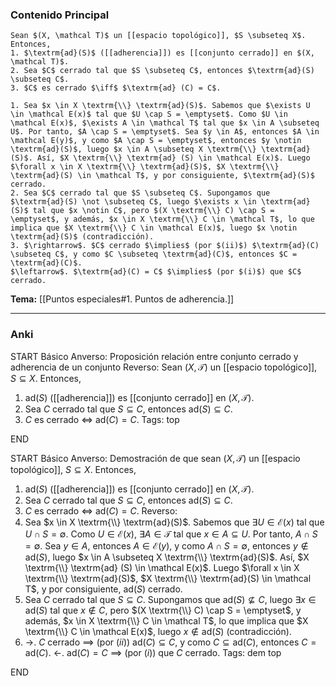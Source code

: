 ### Contenido Principal

```ad-proposition
Sean $(X, \mathcal T)$ un [[espacio topológico]], $S \subseteq X$. Entonces,
1. $\textrm{ad}(S)$ ([[adherencia]]) es [[conjunto cerrado]] en $(X, \mathcal T)$.
2. Sea $C$ cerrado tal que $S \subseteq C$, entonces $\textrm{ad}(S) \subseteq C$.
3. $C$ es cerrado $\iff$ $\textrm{ad} (C) = C$.
```

```ad-proof
1. Sea $x \in X \textrm{\\} \textrm{ad}(S)$. Sabemos que $\exists U \in \mathcal E(x)$ tal que $U \cap S = \emptyset$. Como $U \in \mathcal E(x)$, $\exists A \in \mathcal T$ tal que $x \in A \subseteq U$. Por tanto, $A \cap S = \emptyset$. Sea $y \in A$, entonces $A \in \mathcal E(y)$, y como $A \cap S = \emptyset$, entonces $y \notin \textrm{ad}(S)$, luego $x \in A \subseteq X \textrm{\\} \textrm{ad}(S)$. Así, $X \textrm{\\} \textrm{ad} (S) \in \mathcal E(x)$. Luego $\forall x \in X \textrm{\\} \textrm{ad}(S)$, $X \textrm{\\} \textrm{ad}(S) \in \mathcal T$, y por consiguiente, $\textrm{ad}(S)$ cerrado.
2. Sea $C$ cerrado tal que $S \subseteq C$. Supongamos que $\textrm{ad}(S) \not \subseteq C$, luego $\exists x \in \textrm{ad}(S)$ tal que $x \notin C$, pero $(X \textrm{\\} C) \cap S = \emptyset$, y además, $x \in X \textrm{\\} C \in \mathcal T$, lo que implica que $X \textrm{\\} C \in \mathcal E(x)$, luego $x \notin \textrm{ad}(S)$ (contradicción).
3. $\rightarrow$. $C$ cerrado $\implies$ (por $(ii)$) $\textrm{ad}(C) \subseteq C$, y como $C \subseteq \textrm{ad}(C)$, entonces $C = \textrm{ad}(C)$.
$\leftarrow$. $\textrm{ad}(C) = C$ $\implies$ (por $(i)$) que $C$ cerrado.
```

**Tema:** [[Puntos especiales#1. Puntos de adherencia.]]

---
### Anki

START
Básico
Anverso: Proposición relación entre conjunto cerrado y adherencia de un conjunto
Reverso: Sean $(X, \mathcal T)$ un [[espacio topológico]], $S \subseteq X$. Entonces,
1. $\textrm{ad}(S)$ ([[adherencia]]) es [[conjunto cerrado]] en $(X, \mathcal T)$.
2. Sea $C$ cerrado tal que $S \subseteq C$, entonces $\textrm{ad}(S) \subseteq C$.
3. $C$ es cerrado $\iff$ $\textrm{ad} (C) = C$.
Tags: top
<!--ID: 1728549802152-->
END

START
Básico
Anverso: Demostración de que sean $(X, \mathcal T)$ un [[espacio topológico]], $S \subseteq X$. Entonces,
1. $\textrm{ad}(S)$ ([[adherencia]]) es [[conjunto cerrado]] en $(X, \mathcal T)$.
2. Sea $C$ cerrado tal que $S \subseteq C$, entonces $\textrm{ad}(S) \subseteq C$.
3. $C$ es cerrado $\iff$ $\textrm{ad} (C) = C$.
Reverso: 
1. Sea $x \in X \textrm{\\} \textrm{ad}(S)$. Sabemos que $\exists U \in \mathcal E(x)$ tal que $U \cap S = \emptyset$. Como $U \in \mathcal E(x)$, $\exists A \in \mathcal T$ tal que $x \in A \subseteq U$. Por tanto, $A \cap S = \emptyset$. Sea $y \in A$, entonces $A \in \mathcal E(y)$, y como $A \cap S = \emptyset$, entonces $y \notin \textrm{ad}(S)$, luego $x \in A \subseteq X \textrm{\\} \textrm{ad}(S)$. Así, $X \textrm{\\} \textrm{ad} (S) \in \mathcal E(x)$. Luego $\forall x \in X \textrm{\\} \textrm{ad}(S)$, $X \textrm{\\} \textrm{ad}(S) \in \mathcal T$, y por consiguiente, $\textrm{ad}(S)$ cerrado.
2. Sea $C$ cerrado tal que $S \subseteq C$. Supongamos que $\textrm{ad}(S) \not \subseteq C$, luego $\exists x \in \textrm{ad}(S)$ tal que $x \notin C$, pero $(X \textrm{\\} C) \cap S = \emptyset$, y además, $x \in X \textrm{\\} C \in \mathcal T$, lo que implica que $X \textrm{\\} C \in \mathcal E(x)$, luego $x \notin \textrm{ad}(S)$ (contradicción).
3. $\rightarrow$. $C$ cerrado $\implies$ (por $(ii)$) $\textrm{ad}(C) \subseteq C$, y como $C \subseteq \textrm{ad}(C)$, entonces $C = \textrm{ad}(C)$.
$\leftarrow$. $\textrm{ad}(C) = C$ $\implies$ (por $(i)$) que $C$ cerrado.
Tags: dem top
<!--ID: 1728549802206-->
END
